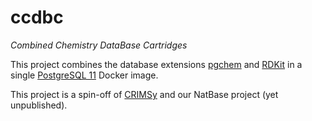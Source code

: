# ccdbc
_Combined Chemistry DataBase Cartridges_

This project combines the database extensions [pgchem](https://github.com/ergo70/pgchem_tigress) and [RDKit](https://github.com/rdkit/rdkit) in a single [PostgreSQL 11](https://www.postgresql.org/) Docker image.

This project is a spin-off of [CRIMSy](https://github.com/ipb-halle/CRIMSy) and our NatBase project (yet unpublished).

